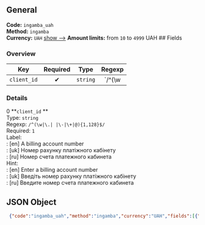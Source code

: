 ## General 
**Code:** `ingamba_uah`  
**Method:** `ingamba`  
**Currency:** `UAH` [show -->]() 
**Amount limits:** from `10`  to `4999`  UAH ## Fields 
### Overview 
|Key|Required|Type|Regexp| 
|:---:|:---:|:---:|:---:| 
|`client_id` |✔ |`string` |`/^(\w|\.| |\-|\+|@){1,128}$/` | 
 
### Details 
0 **`client_id` **  
Type: `string`  
Regexp: `/^(\w|\.| |\-|\+|@){1,128}$/`  
Required: `1`  
Label:  
: [en] A billing account number  
: [uk] Номер рахунку платіжного кабінету  
: [ru] Номер счета платежного кабинета  
Hint:  
: [en] Enter a billing account number  
: [uk] Введіть номер рахунку платіжного кабінету  
: [ru] Введите номер счета платежного кабинета  
## JSON Object 
```json
 {"code":"ingamba_uah","method":"ingamba","currency":"UAH","fields":[{"key":"client_id","type":"string","label":{"en":"A billing account number","uk":"\u041d\u043e\u043c\u0435\u0440 \u0440\u0430\u0445\u0443\u043d\u043a\u0443 \u043f\u043b\u0430\u0442\u0456\u0436\u043d\u043e\u0433\u043e \u043a\u0430\u0431\u0456\u043d\u0435\u0442\u0443","ru":"\u041d\u043e\u043c\u0435\u0440 \u0441\u0447\u0435\u0442\u0430 \u043f\u043b\u0430\u0442\u0435\u0436\u043d\u043e\u0433\u043e \u043a\u0430\u0431\u0438\u043d\u0435\u0442\u0430"},"regexp":"\/^(\\w|\\.| |\\-|\\+|@){1,128}$\/","required":true,"position":1,"hint":{"en":"Enter a billing account number","uk":"\u0412\u0432\u0435\u0434\u0456\u0442\u044c \u043d\u043e\u043c\u0435\u0440 \u0440\u0430\u0445\u0443\u043d\u043a\u0443 \u043f\u043b\u0430\u0442\u0456\u0436\u043d\u043e\u0433\u043e \u043a\u0430\u0431\u0456\u043d\u0435\u0442\u0443","ru":"\u0412\u0432\u0435\u0434\u0438\u0442\u0435 \u043d\u043e\u043c\u0435\u0440 \u0441\u0447\u0435\u0442\u0430 \u043f\u043b\u0430\u0442\u0435\u0436\u043d\u043e\u0433\u043e \u043a\u0430\u0431\u0438\u043d\u0435\u0442\u0430"}}],"amount_min":10,"amount_max":4999}```  
